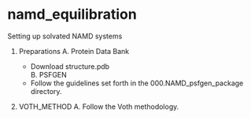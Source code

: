 namd_equilibration
==================

Setting up solvated NAMD systems

1. Preparations
   A. Protein Data Bank
   - Download structure.pdb          
   B. PSFGEN
   - Follow the guidelines set forth in the 000.NAMD_psfgen_package directory.

2. VOTH_METHOD
  A. Follow the Voth methodology.